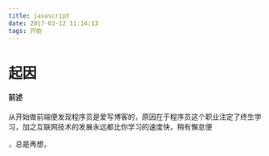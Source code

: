 ```yaml
---
title: javascript
date: 2017-03-12 11:14:13
tags: 开始
---
```


# 起因

#### 前述

从开始做前端便发现程序员是爱写博客的，原因在于程序员这个职业注定了终生学习，加之互联网技术的发展永远都比你学习的速度快，稍有懈怠便

，总是再想，
